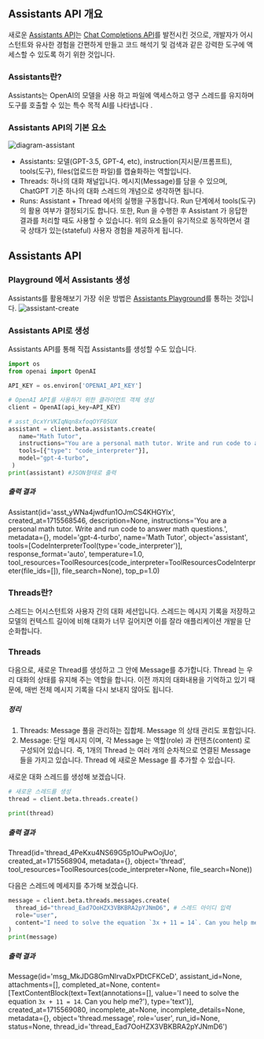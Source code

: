 ## Assistants API 개요
새로운 [Assistants API](https://platform.openai.com/docs/assistants/overview)는 [Chat Completions API](https://platform.openai.com/docs/guides/text-generation/chat-completions-api)를 발전시킨 것으로, 개발자가 어시스턴트와 유사한 경험을 간편하게 만들고 코드 해석기 및 검색과 같은 강력한 도구에 액세스할 수 있도록 하기 위한 것입니다.

### Assistants란?
Assistants는 OpenAI의 모델을 사용 하고 파일에 액세스하고 영구 스레드를 유지하며 도구를 호출할 수 있는 특수 목적 AI를 나타냅니다 .

### Assistants API의 기본 요소

![diagram-assistant](https://github.com/sjk0503/chatAPP/assets/100744515/67c1571d-a763-4c5e-8a32-b7ac8a6fbab8)

- Assistants: 모델(GPT-3.5, GPT-4, etc), instruction(지시문/프롬프트), tools(도구), files(업로드한 파일)를 캡슐화하는 역할입니다.
- Threads: 하나의 대화 채널입니다. 메시지(Message)를 담을 수 있으며, ChatGPT 기준 하나의 대화 스레드의 개념으로 생각하면 됩니다.
- Runs: Assistant + Thread 에서의 실행을 구동합니다. Run 단계에서 tools(도구) 의 활용 여부가 결정되기도 합니다. 또한, Run 을 수행한 후 Assistant 가 응답한 결과를 처리할 때도 사용할 수 있습니다.
위의 요소들이 유기적으로 동작하면서 결국 상태가 있는(stateful) 사용자 경험을 제공하게 됩니다.

## Assistants API

### Playground 에서 Assistants 생성
Assistants를 활용해보기 가장 쉬운 방법은 [Assistants Playground](https://platform.openai.com/playground)를 통하는 것입니다.
![assistant-create](https://github.com/sjk0503/chatAPP/assets/100744515/248ce798-d147-4d9c-a4aa-0cf0d0ccffb4)

### Assistants API로 생성
Assistants API를 통해 직접 Assistants를 생성할 수도 있습니다.

```python
import os
from openai import OpenAI

API_KEY = os.environ['OPENAI_API_KEY']

# OpenAI API를 사용하기 위한 클라이언트 객체 생성
client = OpenAI(api_key=API_KEY)

# asst_0cxYrVKIqNqn8xfoqOYF05UX
assistant = client.beta.assistants.create(
   name="Math Tutor",
   instructions="You are a personal math tutor. Write and run code to answer math questions.",
   tools=[{"type": "code_interpreter"}],
   model="gpt-4-turbo",
 )
print(assistant) #JSON형태로 출력
```

##### 출력 결과
Assistant(id='asst_yWNa4jwdfun1OJmCS4KHGYlx', created_at=1715568546, description=None, instructions='You are a personal math tutor. Write and run code to answer math questions.', metadata={}, model='gpt-4-turbo', name='Math Tutor', object='assistant', tools=[CodeInterpreterTool(type='code_interpreter')], response_format='auto', temperature=1.0, tool_resources=ToolResources(code_interpreter=ToolResourcesCodeInterpreter(file_ids=[]), file_search=None), top_p=1.0)

### Threads란?
스레드는 어시스턴트와 사용자 간의 대화 세션입니다. 스레드는 메시지 기록을 저장하고 모델의 컨텍스트 길이에 비해 대화가 너무 길어지면 이를 잘라 애플리케이션 개발을 단순화합니다.

### Threads
다음으로, 새로운 Thread를 생성하고 그 안에 Message를 추가합니다.
Thread 는 우리 대화의 상태를 유지해 주는 역할을 합니다.
이전 까지의 대화내용을 기억하고 있기 때문에, 매번 전체 메시지 기록을 다시 보내지 않아도 됩니다.

##### 정리
1. Threads: Message 풀을 관리하는 집합체. Message 의 상태 관리도 포함입니다.
2. Message: 단일 메시지 이며, 각 Message 는 역할(role) 과 컨텐츠(content) 로 구성되어 있습니다.
즉, 1개의 Thread 는 여러 개의 순차적으로 연결된 Message 들을 가지고 있습니다. Thread 에 새로운 Message 를 추가할 수 있습니다.

새로운 대화 스레드를 생성해 보겠습니다.

```python
# 새로운 스레드를 생성
thread = client.beta.threads.create()

print(thread)
```
##### 출력 결과
Thread(id='thread_4PeKxu4NS69G5p1OuPwOojUo', created_at=1715568904, metadata={}, object='thread', tool_resources=ToolResources(code_interpreter=None, file_search=None))

다음은 스레드에 메세지를 추가해 보겠습니다.

```python
message = client.beta.threads.messages.create(
  thread_id="thread_Ead7OoHZX3VBKBRA2pYJNmD6", # 스레드 아이디 입력
  role="user",
  content="I need to solve the equation `3x + 11 = 14`. Can you help me?"
)
print(message)
```

##### 출력 결과
Message(id='msg_MkJDG8GmNlrvaDxPDtCFKCeD', assistant_id=None, attachments=[], completed_at=None, content=[TextContentBlock(text=Text(annotations=[], value='I need to solve the equation `3x + 11 = 14`. Can you help me?'), type='text')], created_at=1715569080, incomplete_at=None, incomplete_details=None, metadata={}, object='thread.message', role='user', run_id=None, status=None, thread_id='thread_Ead7OoHZX3VBKBRA2pYJNmD6')
